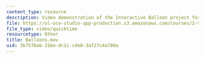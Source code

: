 ```yaml
---
content_type: resource
description: Video demonstration of the Interactive Balloon project for Lecture 3.
file: https://ol-ocw-studio-app-production.s3.amazonaws.com/courses/2-996-biomedical-devices-design-laboratory-fall-2007/3b7576ab316edc1ccde83af27c4a780a_Balloons.mov
file_type: video/quicktime
resourcetype: Other
title: Balloons.mov
uid: 3b7576ab-316e-dc1c-cde8-3af27c4a780a
---
```

